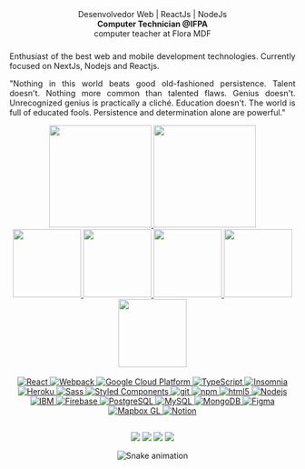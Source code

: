 <div align="center">
Desenvolvedor Web | ReactJs | NodeJs <br/>
<strong>Computer Technician @IFPA</strong> <br/>
computer teacher at Flora MDF <br/>
</div>

<div align="center">
  
###

<div align="justify">
Enthusiast of the best web and mobile development technologies. Currently focused on NextJs, Nodejs and Reactjs.

"Nothing in this world beats good old-fashioned persistence. Talent doesn't. Nothing more common than talented flaws. Genius doesn't. Unrecognized genius is practically a cliché. Education doesn't. The world is full of educated fools. Persistence and determination alone are powerful."
</div>


<div align = "center">
  <a href="https://github.com/ryangwalchmei">
  <img height = "180em" src = "https://github-readme-stats.vercel.app/api?username=ryangwalchmei&show_icons=true&theme=maroongold&include_all_commits=true&count_private=true" />
  <img height = "180em" src = "https://github-readme-stats.vercel.app/api/top-langs/?username=ryangwalchmei&layout=compact&hide=css,html&langs_count=8&theme=maroongold" />
</div>
<div align = "center">
  <img height = "120em" src = "https://github-readme-stats.vercel.app/api/pin/?username=ryangwalchmei&repo=iVideosSearchBot&theme=great-gatsby" />
  <img height = "120em" src = "https://github-readme-stats.vercel.app/api/pin/?username=ryangwalchmei&repo=livraria-galvao&theme=great-gatsby" />
  <img height = "120em" src = "https://github-readme-stats.vercel.app/api/pin/?username=ryangwalchmei&repo=PodCastRG&theme=great-gatsby" />
  <img height = "120em" src = "https://github-readme-stats.vercel.app/api/pin/?username=ryangwalchmei&repo=moveit&theme=great-gatsby" />
  <img height = "120em" src = "https://github-readme-stats.vercel.app/api/pin/?username=ryangwalchmei&repo=happy&theme=great-gatsby" />
</div>

<div  style="display: inline_block"><br>
  <img alt="React" src="https://img.shields.io/badge/-React-45b8d8?style=flat-square&logo=react&logoColor=white" />
  <img alt="Webpack" src="https://img.shields.io/badge/-Webpack-8DD6F9?style=flat-square&logo=webpack&logoColor=white" /> 
  <img alt="Google Cloud Platform" src="https://img.shields.io/badge/-Google_Cloud_Platform-1a73e8?style=flat-square&logo=google-cloud&logoColor=white" />
  <img alt="TypeScript" src="https://img.shields.io/badge/-TypeScript-007ACC?style=flat-square&logo=typescript&logoColor=white" />
  <img alt="Insomnia" src="https://img.shields.io/badge/-Insomnia-5849BE?style=flat-square&logo=insomnia&logoColor=white" />
  <img alt="Heroku" src="https://img.shields.io/badge/-Heroku-430098?style=flat-square&logo=heroku&logoColor=white" />
  <img alt="Sass" src="https://img.shields.io/badge/-Sass-CC6699?style=flat-square&logo=sass&logoColor=white" />
  <img alt="Styled Components" src="https://img.shields.io/badge/-Styled_Components-db7092?style=flat-square&logo=styled-components&logoColor=white" />
  <img alt="git" src="https://img.shields.io/badge/-Git-F05032?style=flat-square&logo=git&logoColor=white" />
  <img alt="npm" src="https://img.shields.io/badge/-NPM-CB3837?style=flat-square&logo=npm&logoColor=white" />
  <img alt="html5" src="https://img.shields.io/badge/-HTML5-E34F26?style=flat-square&logo=html5&logoColor=white" />
  <img alt="Nodejs" src="https://img.shields.io/badge/-Nodejs-43853d?style=flat-square&logo=Node.js&logoColor=white" />
  <img alt="IBM" src="https://img.shields.io/badge/-IBM-007ACC?style=flat-square&logo=IBM&logoColor=white" />
  <img alt="Firebase" src="https://img.shields.io/badge/-Firebase-F57C00?style=flat-square&logo=firebase&logoColor=white" />
  <img alt="PostgreSQL" src="https://img.shields.io/badge/-PostgreSQL-2C384A?style=flat-square&logo=postgresql&logoColor=white" />
  <img alt="MySQL" src="https://img.shields.io/badge/-MySQL-007ACC?style=flat-square&logo=mysql&logoColor=white" />
  <img alt="MongoDB" src="https://img.shields.io/badge/-MongoDB-13aa52?style=flat-square&logo=mongodb&logoColor=white" />
  <img alt="Figma" src="https://img.shields.io/badge/-Figma-FF8A65?style=flat-square&logo=figma&logoColor=white" />
  <img alt="Mapbox GL" src="https://img.shields.io/badge/-Mapbox GL-1a73e8?style=flat-square&logo=mapbox&logoColor=white" />
  <img alt="Notion" src="https://img.shields.io/badge/-Notion-2C384A?style=flat-square&logo=Notion&logoColor=white" />
  
</div>

  ##
  
<div> 
  <a href="https://www.instagram.com/ryangwalchmei/" target="blank"><img src="https://img.shields.io/badge/-Instagram-%23E4405F?style=for-the-badge&logo=instagram&logoColor=white" target="_blank"></a>
  <a href = "mailto:ryan.gwalchmei@outlook.com.br" target="blank"><img src="https://img.shields.io/badge/-Gmail-%23333?style=for-the-badge&logo=gmail&logoColor=white" target="_blank"></a>
  <a href="https://www.linkedin.com/in/ryangalvaogp" target="blank"><img src="https://img.shields.io/badge/-LinkedIn-%230077B5?style=for-the-badge&logo=linkedin&logoColor=white" target="_blank"></a> 
  <a href="https://api.whatsapp.com/send?phone=+5591984546411" target="blank"><img src="https://img.shields.io/badge/WhatsApp-25D366?style=for-the-badge&logo=whatsapp&logoColor=white" target="_blank"></a> 
 
  ![Snake animation](https://github.com/ryangwalchmei/ryangwalchmei/blob/output/github-contribution-grid-snake.svg)
 
</div>
